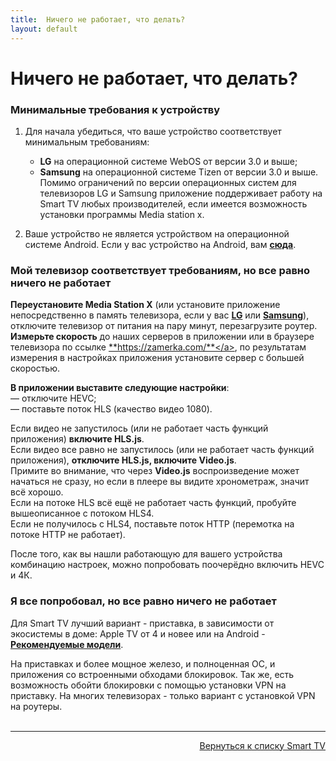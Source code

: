 ```yaml
---
title:  Ничего не работает, что делать?
layout: default
---
```


# Ничего не работает, что делать?

### Минимальные требования к устройству
1. Для начала убедиться, что ваше устройство соответствует минимальным требованиям:  
    - **LG** на операционной системе WebOS от версии 3.0 и выше;  
    - **Samsung** на операционной системе Tizen от версии 3.0 и выше.  
    Помимо ограничений по версии операционных систем для телевизоров LG и Samsung приложение поддерживает работу на Smart TV любых производителей, если имеется возможность установки программы Media station x.  

2. Ваше устройство не является устройством на операционной системе Android. Если у вас устройство на Android, вам <a href="" target="_blank" rel="noopener noreferrer">**сюда**</a>.

### Мой телевизор соответствует требованиям, но все равно ничего не работает
**Переустановите Media Station X** (или установите приложение непосредственно в память телевизора, если у вас <a href="https://lazykpub.github.io/Lazykpub/pages/subp/lg_install" target="_blank" rel="noopener noreferrer">**LG**</a> или <a href="https://lazykpub.github.io/Lazykpub/pages/subp/samsung_install" target="_blank" rel="noopener noreferrer">**Samsung**</a>), отключите телевизор от питания на пару минут, перезагрузите роутер.  
**Измерьте скорость** до наших серверов в приложении или в браузере телевизора по ссылке <a href="" target="_blank" rel="noopener noreferrer">**https://zamerka.com/**</a>, по результатам измерения в настройках приложения установите сервер с большей скоростью.

**В приложении выставите следующие настройки**:  
— отключите HEVC;  
— поставьте поток HLS (качество видео 1080).

Если видео не запустилось (или не работает часть функций приложения) **включите HLS.js**.  
Если видео все равно не запустилось (или не работает часть функций приложения), **отключите HLS.js, включите Video.js**.  
Примите во внимание, что через **Video.js** воспроизведение может начаться не сразу, но если в плеере вы видите хронометраж, значит всё хорошо.  
Если на потоке HLS всё ещё не работает часть функций, пробуйте вышеописанное с потоком HLS4.  
Если не получилось с HLS4, поставьте поток HTTP (перемотка на потоке HTTP не работает). 

После того, как вы нашли работающую для вашего устройства комбинацию настроек, можно попробовать поочерёдно включить HEVC и 4К.

### Я все попробовал, но все равно ничего не работает
Для Smart TV лучший вариант - приставка, в зависимости от экосистемы в доме: Apple TV от 4 и новее или на Android - <a href="" target="_blank" rel="noopener noreferrer">**Рекомендуемые модели**</a>.

На приставках и более мощное железо, и полноценная ОС, и приложения со встроенными обходами блокировок. Так же, есть возможность обойти блокировки с помощью установки VPN на приставку. На многих телевизорах - только вариант с установкой VPN на роутеры.<br><br>



---
<p align="right"><a href="https://lazykpub.github.io/Lazykpub/pages/smarttv">Вернуться к списку Smart TV</a></p>
